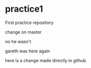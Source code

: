 practice1
=========

First practice repository

change on master

no he wasn't

gareth was here again

here is a change made directly in github
